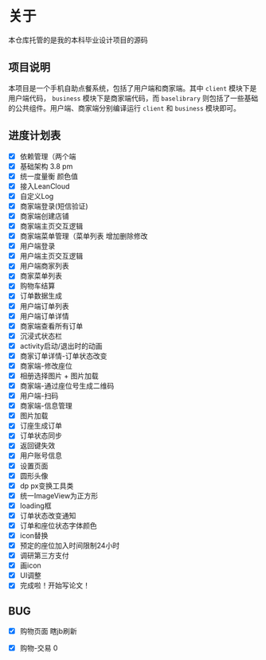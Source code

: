  # 关于

本仓库托管的是我的本科毕业设计项目的源码

## 项目说明

本项目是一个手机自助点餐系统，包括了用户端和商家端。其中 `client` 模块下是用户端代码， `business` 模块下是商家端代码，而 `baselibrary` 则包括了一些基础的公共组件。用户端、商家端分别编译运行 `client` 和 `business` 模块即可。  

## 进度计划表

* [x] 依赖管理（两个端
* [x] 基础架构 3.8 pm
* [x] 统一度量衡 颜色值 
* [x] 接入LeanCloud
* [x] 自定义Log
* [x] 商家端登录(短信验证)
* [x] 商家端创建店铺
* [x] 商家端主页交互逻辑
* [x] 商家端菜单管理（菜单列表 增加删除修改
* [x] 用户端登录
* [x] 用户端主页交互逻辑
* [x] 用户端商家列表
* [x] 商家菜单列表
* [x] 购物车结算
* [x] 订单数据生成
* [x] 用户端订单列表
* [x] 用户端订单详情
* [x] 商家端查看所有订单
* [x] 沉浸式状态栏
* [x] activity启动/退出时的动画
* [x] 商家订单详情-订单状态改变
* [x] 商家端-修改座位
* [x] 相册选择图片 + 图片加载
* [x] 商家端-通过座位号生成二维码
* [x] 用户端-扫码
* [x] 商家端-信息管理
* [x] 图片加载
* [x] 订座生成订单
* [x] 订单状态同步
* [x] 返回键失效
* [x] 用户账号信息
* [x] 设置页面
* [x] 圆形头像
* [x] dp px变换工具类
* [x] 统一ImageView为正方形
* [x] loading框
* [x] 订单状态改变通知
* [x] 订单和座位状态字体颜色
* [x] icon替换
* [x] 预定的座位加入时间限制24小时
* [x] 调研第三方支付
* [x] 画icon
* [x] UI调整
* [x] 完成啦！开始写论文！

## BUG
* [x] 购物页面 瞎jb刷新
* [x] 购物-交易 0


